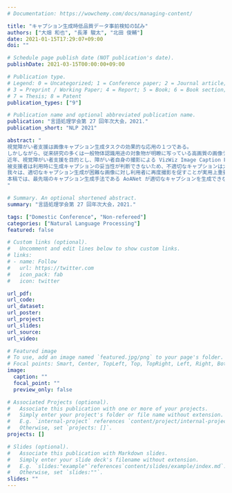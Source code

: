```yaml
---
# Documentation: https://wowchemy.com/docs/managing-content/

title: "キャプション生成時低品質データ事前検知の試み"
authors: ["大畑 和也", "長澤 駿太", "北田 俊輔"]
date: 2021-01-15T17:29:07+09:00
doi: ""

# Schedule page publish date (NOT publication's date).
publishDate: 2021-03-15T00:00:00+09:00

# Publication type.
# Legend: 0 = Uncategorized; 1 = Conference paper; 2 = Journal article;
# 3 = Preprint / Working Paper; 4 = Report; 5 = Book; 6 = Book section;
# 7 = Thesis; 8 = Patent
publication_types: ["9"]

# Publication name and optional abbreviated publication name.
publication: "言語処理学会第 27 回年次大会，2021."
publication_short: "NLP 2021"

abstract: "
視覚障がい者支援は画像キャプション生成タスクの効果的な応用の１つである。
しかしながら、従来研究の多くは一般物体認識用途の対象物が明瞭に写っている高画質の画像データを学習に用いており、実用的な研究は発展途上である。
近年、視覚障がい者支援を目的とし、障がい者自身の撮影による VizWiz Image Caption Dataset が発表されたが、ブレや見切れなどにより適切なキャプション生成が困難な画像が少なくない。
被支援者は利用時に生成キャプションの妥当性が判断できないため、不適切なキャプションは大変不都合となる。
我々は、適切なキャプション生成が困難な画像に対し利用者に再度撮影を促すことが実用上重要と考え、事前検知の可能性について検証した。
本稿では、最先端のキャプション生成手法である AoANet が適切なキャプションを生成できない画像の事前検出を試みた。最先端手法を含む様々な深層学習モデルによる検証を行ったが、現時点ではこうした画像の事前検出は画像のみでは容易でないことが分かった。
"

# Summary. An optional shortened abstract.
summary: "言語処理学会第 27 回年次大会，2021."

tags: ["Domestic Conference", "Non-refereed"]
categories: ["Natural Language Processing"]
featured: false

# Custom links (optional).
#   Uncomment and edit lines below to show custom links.
# links:
# - name: Follow
#   url: https://twitter.com
#   icon_pack: fab
#   icon: twitter

url_pdf:
url_code:
url_dataset:
url_poster:
url_project:
url_slides:
url_source:
url_video:

# Featured image
# To use, add an image named `featured.jpg/png` to your page's folder. 
# Focal points: Smart, Center, TopLeft, Top, TopRight, Left, Right, BottomLeft, Bottom, BottomRight.
image:
  caption: ""
  focal_point: ""
  preview_only: false

# Associated Projects (optional).
#   Associate this publication with one or more of your projects.
#   Simply enter your project's folder or file name without extension.
#   E.g. `internal-project` references `content/project/internal-project/index.md`.
#   Otherwise, set `projects: []`.
projects: []

# Slides (optional).
#   Associate this publication with Markdown slides.
#   Simply enter your slide deck's filename without extension.
#   E.g. `slides:"example"`references`content/slides/example/index.md`.
#   Otherwise, set `slides:""`.
slides: ""
---
```


